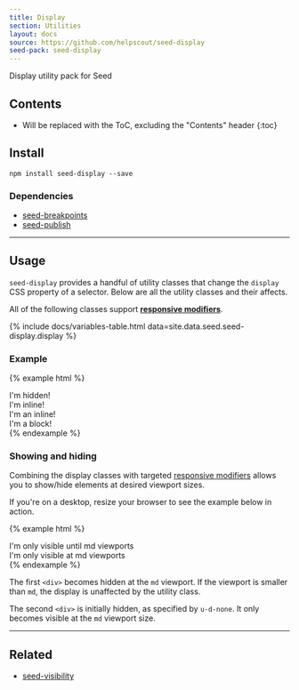 ```yaml
---
title: Display
section: Utilities
layout: docs
source: https://github.com/helpscout/seed-display
seed-pack: seed-display
---
```


Display utility pack for Seed

## Contents

* Will be replaced with the ToC, excluding the "Contents" header
{:toc}

## Install

```
npm install seed-display --save
```


### Dependencies

* [seed-breakpoints](/seed/packs/seed-breakpoints)
* [seed-publish](/seed/packs/seed-publish)



---


## Usage

`seed-display` provides a handful of utility classes that change the `display` CSS property of a selector. Below are all the utility classes and their affects.

All of the following classes support **[responsive modifiers](/seed/packs/seed-breakpoints/#responsive-modifiers)**.

{% include docs/variables-table.html data=site.data.seed.seed-display.display %}


### Example

{% example html %}
<div class="u-d-none">I'm hidden!</div>
<div class="u-d-inline">I'm inline!</div>
<div class="u-d-inline-block">I'm an inline!</div>
<div class="u-d-block">I'm a block!</div>
{% endexample %}


### Showing and hiding

Combining the display classes with targeted [responsive modifiers](/seed/mixins/seed-breakpoints/#responsive-modifiers) allows you to show/hide elements at desired viewport sizes.

If you're on a desktop, resize your browser to see the example below in action.

{% example html %}
<div class="u-d-none@md">I'm only visible until md viewports</div>
<div class="u-d-none u-d-block@md">I'm only visible at md viewports</div>
{% endexample %}

The first `<div>` becomes hidden at the `md` viewport. If the viewport is smaller than `md`, the display is unaffected by the utility class.

The second `<div>` is initially hidden, as specified by `u-d-none`. It only becomes visible at the `md` viewport size.



---



## Related

* [seed-visibility](/seed/packs/seed-visibility)
